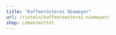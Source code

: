 ```yaml
---
title: "Kaffeerösterei Niemeyer"
url: /rinteln/kaffeeroesterei-niemeyer/
shop: Lebensmittel
---
```

